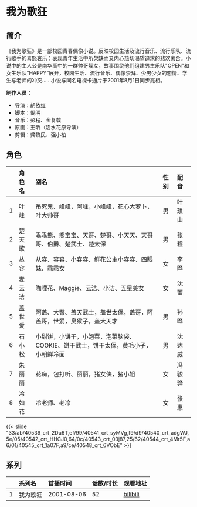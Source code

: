 # 我为歌狂


## 简介

《我为歌狂》是一部校园青春偶像小说。反映校园生活及流行音乐、流行乐队、流行歌手的喜怒哀乐；表现青年生活中所欠缺而又内心热切渴望追求的悲欢离合。小说中的主人公是南华高中的一群帅哥靓女，故事围绕他们组建男生乐队"OPEN”和女生乐队"HAPPY”展开，校园生活、流行音乐、偶像崇拜、少男少女的恋情、学生与老师的冲突……小说与同名电视卡通片于2001年8月1日同步亮相。



**制作人员：**
- 导演：胡依红
- 脚本：倪明
- 音乐：彭程、金复载
- 原画：王昕（洛水花原导演）
- 剪辑：龚黎民、强小柏

## 角色

|     |   角色名   |   别名  | 性别 |  配音  |
|:--- |:------  |:----      |:---  |:--   |
| 1 | 叶峰 | 吊死鬼、峰峰，阿峰，小峰峰，花心大萝卜，叶大帅哥 | 男 | 叶琪山 |
| 2 | 楚天歌 | 乖乖熊、熊宝宝、天哥、楚哥、小天天、天哥哥、伯爵、楚武士、楚太保 | 男 | 张程 |
| 3 | 丛容 | 从容、容容、小容容、鲜花公主小容容、四眼妹、乖乖女 | 女 | 李晔 |
| 4 | 麦云洁 | 咖哩花、Maggie、云洁、小洁、五星美女 | 女 | 沈蕾 |
| 5 | 盖世爱 | 阿盖、大臀、盖天武士，盖世太保，盖哥，阿盖哥，世爱，臭猴子，盖大天才 | 男 | 孙晔 |
| 6 | 石小松 | 小甜饼，小饼干，小泡菜，泡菜脑袋、COOKIE、饼干武士，饼干太保，黄毛小子，小朝鲜冷面 | 男 | 沈达威 |
| 7 | 朱丽丽 | 花痴，包打听、丽丽，猪女侠，猪小姐 | 女 | 冯骏骅 |
| 8 | 冷如花 | 冷老师、老冷 | 女 | 张惠 |

{{< slide "33/ab/40539_crt_2Du6T,ef/99/40541_crt_syMVg,f9/d9/40540_crt_adgWJ,5e/05/40542_crt_HHCJ0,64/0c/40543_crt_03j87,25/62/40544_crt_4Mr5F,a6/01/40545_crt_1a07F,a9/ce/40548_crt_6VObE" >}}

## 系列

|     |   系列名   |   首播时间  | 话数/时长  | 观看地址 |
|:---  |:------    |:----      |:---       |:---  |
| 1 | 我为歌狂 | 2001-08-06 | 52 | [bilibili](https://www.bilibili.com/video/BV16x411N7i7/) |

<!--

## 配乐

{{< music auto="https://y.qq.com/n/yqq/album/.html" >}}

## MAD

{{< media auto="mad/wo_wei_ge_kuang" >}}

-->



